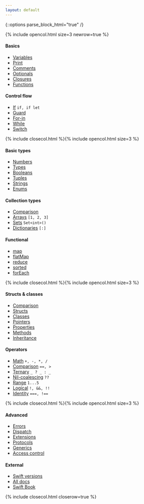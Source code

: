 ```yaml
---
layout: default
---
```

{::options parse_block_html="true" /}

{% include opencol.html size=3 newrow=true %}

#### Basics

* [Variables](/variables)
* [Print](/print)
* [Comments](/comments)
* [Optionals](/optionals)
* [Closures](/closures)
* [Functions](/functions)

#### Control flow

* [If](/if) `if, if let`
* [Guard](/guard)
* [For-in](/for-in)
* [While](/while)
* [Switch](/switch)

{% include closecol.html %}{% include opencol.html size=3 %}

#### Basic types

* [Numbers](/numbers)
* [Types](/types)
* [Booleans](/booleans)
* [Tuples](/tuples)
* [Strings](/strings)
* [Enums](/enums)

#### Collection types

* [Comparison](/collection-types-comparison)
* [Arrays](/arrays) `[1, 2, 3]`
* [Sets](/sets) `Set<int>()`
* [Dictionaries](/dictionaries) `[:]`

#### Functional

* [map](/map)
* [flatMap](/flatmap)
* [reduce](/reduce)
* [sorted](/sorted)
* [forEach](/foreach)

{% include closecol.html %}{% include opencol.html size=3 %}

#### Structs & classes

* [Comparison](/structs-vs-classes)
* [Structs](/structs)
* [Classes](/classes)
* [Pointers](/pointers)
* [Properties](/properties)
* [Methods](/methods)
* [Inheritance](/inheritance)

#### Operators

* [Math](/) `+, -, *, /`
* [Comparison](/comparison) `==, >`
* [Ternary](/ternary) `_ ? _ : _`
* [Nil-coalescing](/nil-coalescing) `??`
* [Range](/) `1...5`
* [Logical](/) `!, &&, !!`
* [Identity](/) `===, !==`

{% include closecol.html %}{% include opencol.html size=3 %}

#### Advanced

* [Errors](/errors)
* [Dispatch](/dispatch)
* [Extensions](/extensions)
* [Protocols](/protocols)
* [Generics](/generics)
* [Access control](/access-control)

#### External

* [Swift versions](https://iosref.com/swift/)
* [All docs](https://swift.org/documentation/)
* [Swift Book](https://docs.swift.org/swift-book/LanguageGuide/TheBasics.html)

{% include closecol.html closerow=true %}
